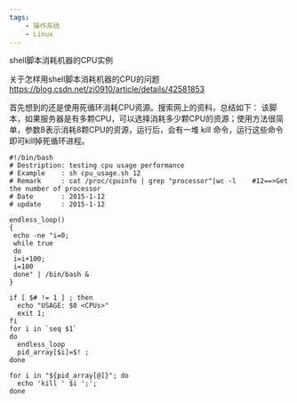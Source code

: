 ```yaml
---
tags:
    - 操作系统
    - Linux
---
```


 shell脚本消耗机器的CPU实例

关于怎样用shell脚本消耗机器的CPU的问题
https://blog.csdn.net/zj0910/article/details/42581853

首先想到的还是使用死循环消耗CPU资源。搜索网上的资料，总结如下：
该脚本，如果服务器是有多颗CPU，可以选择消耗多少颗CPU的资源；使用方法很简单，参数8表示消耗8颗CPU的资源，运行后，会有一堆 kill 命令，运行这些命令即可kill掉死循环进程。


```
#!/bin/bash
# Destription: testing cpu usage performance
# Example    : sh cpu_usage.sh 12 
# Remark     : cat /proc/cpuinfo | grep "processor"|wc -l    #12==>Get the number of processor
# Date       : 2015-1-12
# update     : 2015-1-12
 
endless_loop()
{
 echo -ne "i=0;
 while true
 do
 i=i+100;
 i=100
 done" | /bin/bash &
}
 
if [ $# != 1 ] ; then
  echo "USAGE: $0 <CPUs>"
  exit 1;
fi
for i in `seq $1`
do
  endless_loop
  pid_array[$i]=$! ;
done
 
for i in "${pid_array[@]}"; do
  echo 'kill ' $i ';';
done
```

